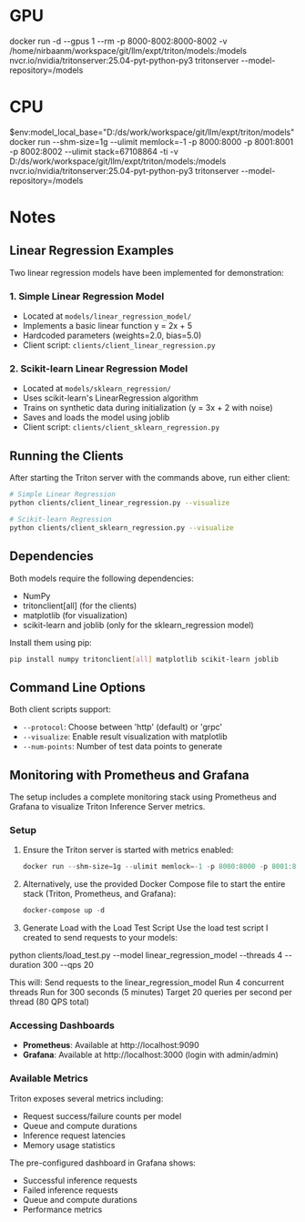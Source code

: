 # GPU
docker run -d --gpus 1 --rm -p 8000-8002:8000-8002    -v /home/nirbaanm/workspace/git/llm/expt/triton/models:/models    nvcr.io/nvidia/tritonserver:25.04-pyt-python-py3    tritonserver --model-repository=/models

# CPU
$env:model_local_base="D:/ds/work/workspace/git/llm/expt/triton/models"
docker run --shm-size=1g --ulimit memlock=-1 -p 8000:8000 -p 8001:8001 -p 8002:8002 --ulimit stack=67108864 -ti -v D:/ds/work/workspace/git/llm/expt/triton/models:/models  nvcr.io/nvidia/tritonserver:25.04-pyt-python-py3  tritonserver --model-repository=/models

# Notes
## Linear Regression Examples
Two linear regression models have been implemented for demonstration:

### 1. Simple Linear Regression Model
- Located at `models/linear_regression_model/`
- Implements a basic linear function y = 2x + 5
- Hardcoded parameters (weights=2.0, bias=5.0)
- Client script: `clients/client_linear_regression.py`

### 2. Scikit-learn Linear Regression Model
- Located at `models/sklearn_regression/`
- Uses scikit-learn's LinearRegression algorithm
- Trains on synthetic data during initialization (y = 3x + 2 with noise)
- Saves and loads the model using joblib
- Client script: `clients/client_sklearn_regression.py`

## Running the Clients

After starting the Triton server with the commands above, run either client:

```bash
# Simple Linear Regression
python clients/client_linear_regression.py --visualize

# Scikit-learn Regression
python clients/client_sklearn_regression.py --visualize
```

## Dependencies

Both models require the following dependencies:
- NumPy
- tritonclient[all] (for the clients)
- matplotlib (for visualization)
- scikit-learn and joblib (only for the sklearn_regression model)

Install them using pip:

```bash
pip install numpy tritonclient[all] matplotlib scikit-learn joblib
```

## Command Line Options

Both client scripts support:
- `--protocol`: Choose between 'http' (default) or 'grpc'
- `--visualize`: Enable result visualization with matplotlib
- `--num-points`: Number of test data points to generate

## Monitoring with Prometheus and Grafana

The setup includes a complete monitoring stack using Prometheus and Grafana to visualize Triton Inference Server metrics.

### Setup

1. Ensure the Triton server is started with metrics enabled:
   ```powershell
   docker run --shm-size=1g --ulimit memlock=-1 -p 8000:8000 -p 8001:8001 -p 8002:8002 -p 8080:8080 --ulimit stack=67108864 -v D:/ds/work/workspace/git/llm/expt/triton/models:/models nvcr.io/nvidia/tritonserver:25.04-pyt-python-py3 tritonserver --model-repository=/models --metrics-port=8080
   ```

2. Alternatively, use the provided Docker Compose file to start the entire stack (Triton, Prometheus, and Grafana):
   ```powershell
   docker-compose up -d
   ```

3. Generate Load with the Load Test Script Use the load test script I created to send requests to your models:

python clients/load_test.py --model linear_regression_model --threads 4 --duration 300 --qps 20

This will:
Send requests to the linear_regression_model
Run 4 concurrent threads
Run for 300 seconds (5 minutes)
Target 20 queries per second per thread (80 QPS total)


### Accessing Dashboards

- **Prometheus**: Available at http://localhost:9090
- **Grafana**: Available at http://localhost:3000 (login with admin/admin)

### Available Metrics

Triton exposes several metrics including:

- Request success/failure counts per model
- Queue and compute durations
- Inference request latencies
- Memory usage statistics

The pre-configured dashboard in Grafana shows:

- Successful inference requests
- Failed inference requests
- Queue and compute durations
- Performance metrics

